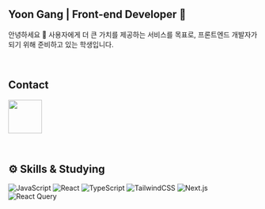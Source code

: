 ## Yoon Gang | Front-end Developer 🌱

안녕하세요 🙌 사용자에게 더 큰 가치를 제공하는 서비스를 목표로, 프론트엔드 개발자가 되기 위해 준비하고 있는 학생입니다.

</br>

## Contact

<a href="mailto:dbsrkd1970@pusan.ac.kr"><img src="https://img.shields.io/badge/Mail-EA4335?style=flat-square&logo=gmail&logoColor=white&link=mailto:dbsrkd1970@pusan.ac.kr" width="68"/></a>

</br>

## ⚙️ Skills & Studying

![JavaScript](https://img.shields.io/badge/javascript-F7DF1E?style=for-the-badge&logo=javascript&logoColor=white)
![React](https://img.shields.io/badge/react-%2320232a.svg?style=for-the-badge&logo=react&logoColor=%2361DAFB)
![TypeScript](https://img.shields.io/badge/typescript-3178C6?style=for-the-badge&logo=typescript&logoColor=white)
![TailwindCSS](https://img.shields.io/badge/tailwindcss-%2338B2AC.svg?style=for-the-badge&logo=tailwind-css&logoColor=white)
![Next.js](https://img.shields.io/badge/next.js-000000?style=for-the-badge&logo=Next.js&logoColor=white)
![React Query](https://img.shields.io/badge/-React%20Query-FF4154?style=for-the-badge&logo=react%20query&logoColor=white)

<!--
**GangHub1970/GangHub1970** is a ✨ _special_ ✨ repository because its `README.md` (this file) appears on your GitHub profile.

Here are some ideas to get you started:

- 🔭 I’m currently working on ...
- 🌱 I’m currently learning ...
- 👯 I’m looking to collaborate on ...
- 🤔 I’m looking for help with ...
- 💬 Ask me about ...
- 📫 How to reach me: ...
- 😄 Pronouns: ...
- ⚡ Fun fact: ...
-->
